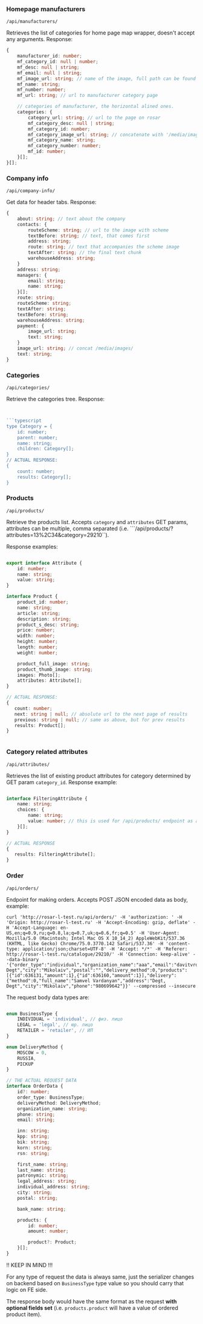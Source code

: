 
### Homepage manufacturers
```
/api/manufacturers/
```
Retrieves the list of categories for home page map wrapper, doesn't accept any arguments.
Response:

```typescript
{
    manufacturer_id: number;
    mf_category_id: null | number;
    mf_desc: null | string;
    mf_email: null | string;
    mf_image_url: string; // name of the image, full path can be found by concatenating /media/images/ and this value
    mf_name: string;
    mf_number: number;
    mf_url: string; // url to manufacturer category page

    // categories of manufacturer, the horizontal alined ones.
    categories: {
        category_url: string; // url to the page on rosar
        mf_category_desc: null | string;
        mf_category_id: number;
        mf_category_image_url: string; // concatenate with '/media/images/' for getting full path
        mf_category_name: string;
        mf_category_number: number;
        mf_id: number;
    }[];
}[];
```

### Company info
```
/api/company-info/
```
Get data for header tabs. Response:
```typescript
{
    about: string; // text about the company
    contacts: {
        routeScheme: string; // url to the image with scheme 
        textBefore: string; // text, that comes first
        address: string;
        route: string; // text that accompanies the scheme image 
        textAfter: string; // the final text chunk
        warehouseAddress: string;
    }
    address: string;
    managers: {
        email: string;
        name: string;
    }[];
    route: string;
    routeScheme: string;
    textAfter: string;
    textBefore: string;
    warehouseAddress: string;
    payment: {
        image_url: string;
        text: string;
    }
    image_url: string; // concat /media/images/
    text: string;
}
```


### Categories
```
/api/categories/
```
Retrieve the categories tree. Response:
```typescript


```typescript
type Category = {
    id: number;
    parent: number;
    name: string;
    children: Category[];
}
// ACTUAL RESPONSE:
{
    count: number;
    results: Category[];
}
```

### Products
```
/api/products/
```
Retrieve the products list. Accepts ```category``` and ```attributes``` GET params, attributes can be multiple, comma separated (i.e. ```/api/products/?attributes=13%2C34&category=29210``).

Response examples:
```typescript

export interface Attribute {
    id: number;
    name: string;
    value: string;
}

interface Product {
    product_id: number;
    name: string;
    article: string;
    description: string;
    product_s_desc: string;
    price: number;
    width: number;
    height: number;
    length: number;
    weight: number;

    product_full_image: string;
    product_thumb_image: string;
    images: Photo[];
    attributes: Attribute[];
}

// ACTUAL RESPONSE:
{
   count: number;
   next: string | null; // absolute url to the next page of results
   previous: string | null; // same as above, but for prev results
   results: Product[];
}



```
### Category related attributes
```
/api/attributes/
```
Retrieves the list of existing product attributes for category determined by GET param ```category_id```. Response example:
```typescript

interface FilteringAttribute {
    name: string;
    choices: {
        name: string;
        value: number; // this is used for /api/products/ endpoint as attributes GET param
    }[];
}

// ACTUAL RESPONSE
{
   results: FilteringAttribute[];
}
```

### Order

```
/api/orders/
```
Endpoint for making orders. Accepts POST JSON encoded data as body, example:
```
curl 'http://rosar-l-test.ru/api/orders/' -H 'authorization: ' -H 'Origin: http://rosar-l-test.ru' -H 'Accept-Encoding: gzip, deflate' -H 'Accept-Language: en-US,en;q=0.9,ru;q=0.8,la;q=0.7,uk;q=0.6,fr;q=0.5' -H 'User-Agent: Mozilla/5.0 (Macintosh; Intel Mac OS X 10_14_2) AppleWebKit/537.36 (KHTML, like Gecko) Chrome/75.0.3770.142 Safari/537.36' -H 'content-type: application/json;charset=UTF-8' -H 'Accept: */*' -H 'Referer: http://rosar-l-test.ru/catalogue/29210/' -H 'Connection: keep-alive' --data-binary '{"order_type":"individual","organization_name":"aaa","email":"davitvrd@gmail.com","kpp":"","rsn":"","inn":"","bik":"","korn":"","phone":"+79261234567","bank_name":"","first_name":"Samvel","last_name":"Vardanyan","patronymic":"sss","legal_address":"","address":"Degt, Degt","city":"Mikolaiv","postal":"","delivery_method":0,"products":[{"id":636131,"amount":1},{"id":636160,"amount":1}],"delivery":{"method":0,"full_name":"Samvel Vardanyan","address":"Degt, Degt","city":"Mikolaiv","phone":"980699642"}}' --compressed --insecure
```

The request body data types are:
```typescript

enum BusinessType {
    INDIVIDUAL = 'individual', // физ. лицо
    LEGAL = 'legal', // юр. лицо
    RETAILER = 'retailer', // ИП
}

enum DeliveryMethod {
    MOSCOW = 0,
    RUSSIA,
    PICKUP
}

// THE ACTUAL REQUEST DATA
interface OrderData {
    id?: number;
    order_type: BusinessType;
    deliveryMethod: DeliveryMethod;
    organization_name: string;
    phone: string;
    email: string;

    inn: string;
    kpp: string;
    bik: string;
    korn: string;
    rsn: string;

    first_name: string;
    last_name: string;
    patronymic: string;
    legal_address: string;
    individual_address: string;
    city: string;
    postal: string;

    bank_name: string;

    products: {
        id: number;
        amount: number;

        product?: Product;
    }[];
}

```

!! KEEP IN MIND !!!

For any type of request the data is always same, just the serializer changes on backend based on ```BusinessType``` type value so you should carry that logic on FE side.

The response body would have the same format as the request __with optional fields set__ (i.e. ```products.product``` will have a value of ordered product item).












